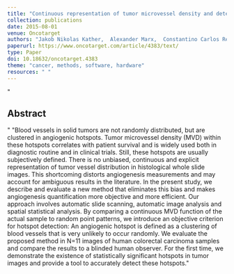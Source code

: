 ```yaml
---
title: "Continuous representation of tumor microvessel density and detection of angiogenic hotspots in histological whole-slide images"
collection: publications
date: 2015-08-01
venue: Oncotarget
authors: "Jakob Nikolas Kather,  Alexander Marx,  Constantino Carlos Reyes-Aldasoro, Schad, Lothar R. and Zöllner, Frank Gerrit and Weis, Cleo-Aron"
paperurl: https://www.oncotarget.com/article/4383/text/
type: Paper
doi: 10.18632/oncotarget.4383
theme: "cancer, methods, software, hardware"
resources: " "
---
```

"<h2> Abstract </h2>" "Blood vessels in solid tumors are not randomly distributed, but are clustered in angiogenic hotspots. Tumor microvessel density (MVD) within these hotspots correlates with patient survival and is widely used both in diagnostic routine and in clinical trials. Still, these hotspots are usually subjectively defined. There is no unbiased, continuous and explicit representation of tumor vessel distribution in histological whole slide images. This shortcoming distorts angiogenesis measurements and may account for ambiguous results in the literature. In the present study, we describe and evaluate a new method that eliminates this bias and makes angiogenesis quantification more objective and more efficient. Our approach involves automatic slide scanning, automatic image analysis and spatial statistical analysis. By comparing a continuous MVD function of the actual sample to random point patterns, we introduce an objective criterion for hotspot detection: An angiogenic hotspot is defined as a clustering of blood vessels that is very unlikely to occur randomly. We evaluate the proposed method in N=11 images of human colorectal carcinoma samples and compare the results to a blinded human observer. For the first time, we demonstrate the existence of statistically significant hotspots in tumor images and provide a tool to accurately detect these hotspots."
